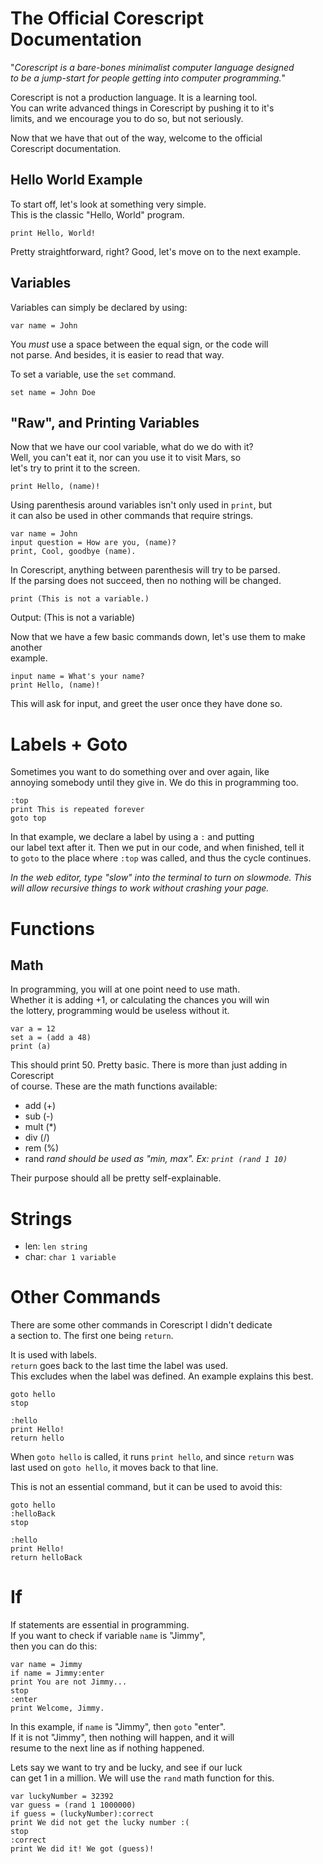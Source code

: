 # The Official Corescript Documentation
"*Corescript is a bare-bones minimalist computer language designed  
to be a jump-start for people getting into computer programming.*"

Corescript is not a production language. It is a learning tool.  
You can write advanced things in Corescript by pushing it to it's  
limits, and we encourage you to do so, but not seriously.  

Now that we have that out of the way, welcome to the official  
Corescript documentation.

## Hello World Example
To start off, let's look at something very simple.  
This is the classic "Hello, World" program.
```
print Hello, World!
```

Pretty straightforward, right? Good, let's move on to the next example.

## Variables
Variables can simply be declared by using:
```
var name = John
```

You *must* use a space between the equal sign, or the code will  
not parse. And besides, it is easier to read that way.

To set a variable, use the `set` command.
```
set name = John Doe
```

## "Raw", and Printing Variables
Now that we have our cool variable, what do we do with it?  
Well, you can't eat it, nor can you use it to visit Mars, so  
let's try to print it to the screen.
```
print Hello, (name)!
```

Using parenthesis around variables isn't only used in `print`, but  
it can also be used in other commands that require strings.
```
var name = John
input question = How are you, (name)?
print, Cool, goodbye (name).
```

In Corescript, anything between parenthesis will try to be parsed.  
If the parsing does not succeed, then no nothing will be changed.
```
print (This is not a variable.)
```
Output: (This is not a variable)

Now that we have a few basic commands down, let's use them to make another  
example.
```
input name = What's your name?
print Hello, (name)!
```
This will ask for input, and greet the user once they have done so.

# Labels + Goto
Sometimes you want to do something over and over again, like  
annoying somebody until they give in. We do this in programming too.  
```
:top
print This is repeated forever
goto top
```

In that example, we declare a label by using a `:` and putting  
our label text after it. Then we put in our code, and when finished, tell it  
to `goto` to the place where `:top` was called, and thus the cycle continues.

*In the web editor, type "slow" into the terminal to turn on slowmode. This  
will allow recursive things to work without crashing your page.*

# Functions
## Math
In programming, you will at one point need to use math.  
Whether it is adding +1, or calculating the chances you will win  
the lottery, programming would be useless without it.
```
var a = 12
set a = (add a 48)
print (a)
```
This should print 50. Pretty basic. There is more than just adding in Corescript  
of course. These are the math functions available:
* add (+)
* sub (-)
* mult (*)
* div (/)
* rem (%)
* rand
*rand should be used as "min, max". Ex: `print (rand 1 10)`*

Their purpose should all be pretty self-explainable.
# Strings
* len: `len string`
* char: `char 1 variable`

# Other Commands
There are some other commands in Corescript I didn't dedicate  
a section to. The first one being `return`.

It is used with labels.  
`return` goes back to the last time the label was used.  
This excludes when the label was defined. An example explains this best.  
```
goto hello
stop

:hello
print Hello!
return hello
```
When `goto hello` is called, it runs `print hello`, and since `return` was  
last used on `goto hello`, it moves back to that line.  

This is not an essential command, but it can be used to avoid this:
```
goto hello
:helloBack
stop

:hello
print Hello!
return helloBack
```

# If
If statements are essential in programming.  
If you want to check if variable `name` is "Jimmy",  
then you can do this:
```
var name = Jimmy
if name = Jimmy:enter
print You are not Jimmy...
stop
:enter
print Welcome, Jimmy.
```
In this example, if `name` is "Jimmy", then `goto` "enter".  
If it is not "Jimmy", then nothing will happen, and it will  
resume to the next line as if nothing happened.

Lets say we want to try and be lucky, and see if our luck  
can get 1 in a million. We will use the `rand` math function for this.
```
var luckyNumber = 32392
var guess = (rand 1 1000000)
if guess = (luckyNumber):correct
print We did not get the lucky number :(
stop
:correct
print We did it! We got (guess)!
```
